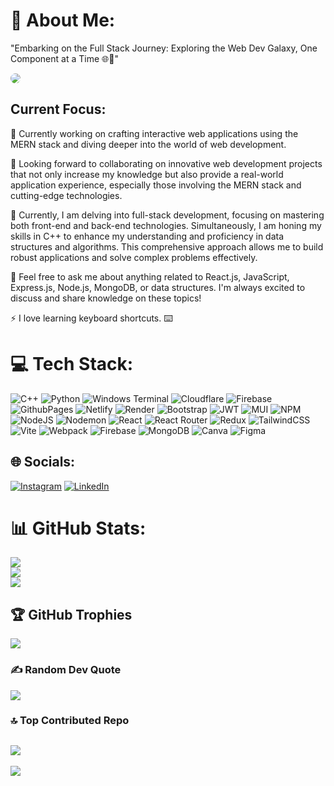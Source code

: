 # 💫 About Me:
<p> "Embarking on the Full Stack Journey: Exploring the Web Dev Galaxy, One Component at a Time 🌐🚀" </p>
<img style="border-radius: 10px;" src='https://user-images.githubusercontent.com/74038190/225813708-98b745f2-7d22-48cf-9150-083f1b00d6c9.gif'>

## Current Focus:
🔭 Currently working on crafting interactive web applications using the MERN stack and diving deeper into the world of web development.<br>

👯 Looking forward to collaborating on innovative web development projects that not only increase my knowledge but also provide a real-world application experience, especially those involving the MERN stack and cutting-edge technologies.<br>

🌱 Currently, I am delving into full-stack development, focusing on mastering both front-end and back-end technologies. Simultaneously, I am honing my skills in C++ to enhance my understanding and proficiency in data structures and algorithms. This comprehensive approach allows me to build robust applications and solve complex problems effectively.<br>

💬 Feel free to ask me about anything related to React.js, JavaScript, Express.js, Node.js, MongoDB, or data structures. I'm always excited to discuss and share knowledge on these topics!<br>

⚡ I love learning keyboard shortcuts. ⌨️


# 💻 Tech Stack:
![C++](https://img.shields.io/badge/c++-%2300599C.svg?style=for-the-badge&logo=c%2B%2B&logoColor=white) ![Python](https://img.shields.io/badge/python-3670A0?style=for-the-badge&logo=python&logoColor=ffdd54) ![Windows Terminal](https://img.shields.io/badge/Windows%20Terminal-%234D4D4D.svg?style=for-the-badge&logo=windows-terminal&logoColor=white) ![Cloudflare](https://img.shields.io/badge/Cloudflare-F38020?style=for-the-badge&logo=Cloudflare&logoColor=white) ![Firebase](https://img.shields.io/badge/firebase-%23039BE5.svg?style=for-the-badge&logo=firebase) ![GithubPages](https://img.shields.io/badge/github%20pages-121013?style=for-the-badge&logo=github&logoColor=white) ![Netlify](https://img.shields.io/badge/netlify-%23000000.svg?style=for-the-badge&logo=netlify&logoColor=#00C7B7) ![Render](https://img.shields.io/badge/Render-%46E3B7.svg?style=for-the-badge&logo=render&logoColor=white) ![Bootstrap](https://img.shields.io/badge/bootstrap-%238511FA.svg?style=for-the-badge&logo=bootstrap&logoColor=white) ![JWT](https://img.shields.io/badge/JWT-black?style=for-the-badge&logo=JSON%20web%20tokens) ![MUI](https://img.shields.io/badge/MUI-%230081CB.svg?style=for-the-badge&logo=mui&logoColor=white) ![NPM](https://img.shields.io/badge/NPM-%23CB3837.svg?style=for-the-badge&logo=npm&logoColor=white) ![NodeJS](https://img.shields.io/badge/node.js-6DA55F?style=for-the-badge&logo=node.js&logoColor=white) ![Nodemon](https://img.shields.io/badge/NODEMON-%23323330.svg?style=for-the-badge&logo=nodemon&logoColor=%BBDEAD) ![React](https://img.shields.io/badge/react-%2320232a.svg?style=for-the-badge&logo=react&logoColor=%2361DAFB) ![React Router](https://img.shields.io/badge/React_Router-CA4245?style=for-the-badge&logo=react-router&logoColor=white) ![Redux](https://img.shields.io/badge/redux-%23593d88.svg?style=for-the-badge&logo=redux&logoColor=white) ![TailwindCSS](https://img.shields.io/badge/tailwindcss-%2338B2AC.svg?style=for-the-badge&logo=tailwind-css&logoColor=white) ![Vite](https://img.shields.io/badge/vite-%23646CFF.svg?style=for-the-badge&logo=vite&logoColor=white) ![Webpack](https://img.shields.io/badge/webpack-%238DD6F9.svg?style=for-the-badge&logo=webpack&logoColor=black) ![Firebase](https://img.shields.io/badge/firebase-a08021?style=for-the-badge&logo=firebase&logoColor=ffcd34) ![MongoDB](https://img.shields.io/badge/MongoDB-%234ea94b.svg?style=for-the-badge&logo=mongodb&logoColor=white) ![Canva](https://img.shields.io/badge/Canva-%2300C4CC.svg?style=for-the-badge&logo=Canva&logoColor=white) ![Figma](https://img.shields.io/badge/figma-%23F24E1E.svg?style=for-the-badge&logo=figma&logoColor=white)


## 🌐 Socials:
[![Instagram](https://img.shields.io/badge/Instagram-%23E4405F.svg?logo=Instagram&logoColor=white)](https://instagram.com/abhinandangupta1805) [![LinkedIn](https://img.shields.io/badge/LinkedIn-%230077B5.svg?logo=linkedin&logoColor=white)](https://linkedin.com/in/https://www.linkedin.com/in/abhinandan-gupta-b9293a294/) 
# 📊 GitHub Stats:
![](https://github-readme-stats.vercel.app/api?username=Abhinandan-4321&theme=light&hide_border=false&include_all_commits=true&count_private=true)<br/>
![](https://github-readme-streak-stats.herokuapp.com/?user=Abhinandan-4321&theme=light&hide_border=false)<br/>
![](https://github-readme-stats.vercel.app/api/top-langs/?username=Abhinandan-4321&theme=light&hide_border=false&include_all_commits=true&count_private=true&layout=compact)

## 🏆 GitHub Trophies
![](https://github-profile-trophy.vercel.app/?username=Abhinandan-4321&theme=flat&no-frame=false&no-bg=true&margin-w=4)

### ✍️ Random Dev Quote
![](https://quotes-github-readme.vercel.app/api?type=horizontal&theme=radical)

### 🔝 Top Contributed Repo
![](https://github-contributor-stats.vercel.app/api?username=Abhinandan-4321&limit=5&theme=dark&combine_all_yearly_contributions=true)
---
[![](https://visitcount.itsvg.in/api?id=Abhinandan-4321&icon=0&color=0)](https://visitcount.itsvg.in)
